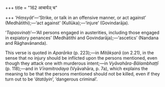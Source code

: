 +++
title = "162 आचार्यञ् च"

+++
‘*Hiṃsyāt*’—‘Strike, or talk in an offensive manner, or act against’
(Medhātithi);—‘act against’ (Kullūka);—‘injure’ (Govindarāja).

‘*Tapasvinaḥ*’—‘All persons engaged in austerities, including those
engaged in expiatory penances’ (Medhātithi and Govindarāja);—‘ascetics’
(Nandana and Rāghavānanda).

This verse is quoted in *Aparārka* (p. 223);—in *Mitākṣarā* (on 2.21),
in the sense that no injury should be inflicted upon the persons
mentioned, even though they attack one with murderous intent;—in
*Vyāvahāra-Bālambhaṭṭī* (p. 118);—and in *Vīramitrodaya* (Vyāvahāra, p.
7a), which explains the meaning to be that the persons mentioned should
not be killed, even if they turn out to be ‘*ātatāyin*’, ‘dangerous
criminal’.



